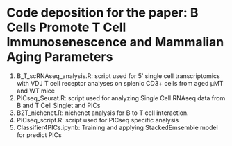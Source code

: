 # Code deposition for the paper: B Cells Promote T Cell Immunosenescence and Mammalian Aging Parameters
1. B_T_scRNAseq_analysis.R: script used for 5’ single cell transcriptomics with VDJ T cell receptor analyses on splenic CD3+ cells from aged µMT and WT mice
3. PICseq_Seurat.R: script used for analyzing Single Cell RNAseq data from B and T Cell Singlet and PICs
4. B2T_nichenet.R: nichenet analysis for B to T cell interaction.
5. PICseq_script.R: script used for PICseq specific analysis
6. Classifier4PICs.ipynb: Training and applying StackedEmsemble model for predict PICs
